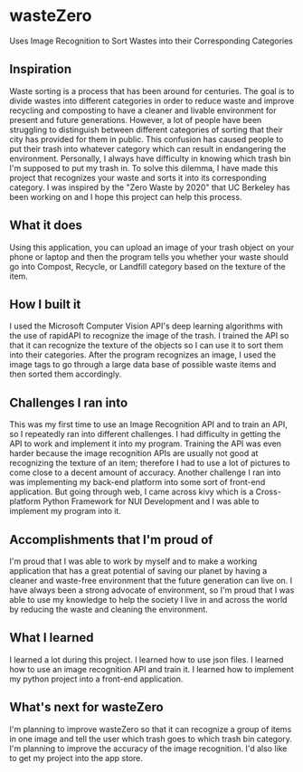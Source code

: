 # wasteZero
Uses Image Recognition to Sort Wastes into their Corresponding Categories

## Inspiration
Waste sorting is a process that has been around for centuries. The goal is to divide wastes into different categories in order to reduce waste and improve recycling and composting to have a cleaner and livable environment for present and future generations. However, a lot of people have been struggling to distinguish between different categories of sorting that their city has provided for them in public. This confusion has caused people to put their trash into whatever category which can result in endangering the environment. Personally, I always have difficulty in knowing which trash bin I'm supposed to put my trash in. To solve this dilemma, I have made this project that recognizes your waste and sorts it into its corresponding category. I was inspired by the "Zero Waste by 2020" that UC Berkeley has been working on and I hope this project can help this process.

## What it does
Using this application, you can upload an image of your trash object on your phone or laptop and then the program tells you whether your waste should go into Compost, Recycle, or Landfill category based on the texture of the item.

## How I built it
I used the Microsoft Computer Vision API's deep learning algorithms with the use of rapidAPI to recognize the image of the trash. I trained the API so that it can recognize the texture of the objects so I can use it to sort them into their categories. After the program recognizes an image, I used the image tags to go through a large data base of possible waste items and then sorted them accordingly.

## Challenges I ran into
This was my first time to use an Image Recognition API and to train an API, so I repeatedly ran into different challenges. I had difficulty in getting the API to work and implement it into my program. Training the API was even harder because the image recognition APIs are usually not good at recognizing the texture of an item; therefore I had to use a lot of pictures to come close to a decent amount of accuracy. Another challenge I ran into was implementing my back-end platform into some sort of front-end application. But going through web, I came across kivy which is a Cross-platform Python Framework for NUI Development and I was able to implement my program into it.

## Accomplishments that I'm proud of
I'm proud that I was able to work by myself and to make a working application that has a great potential of saving our planet by having a cleaner and waste-free environment that the future generation can live on. I have always been a strong advocate of environment, so I'm proud that I was able to use my knowledge to help the society I live in and across the world by reducing the waste and cleaning the environment.

## What I learned
I learned a lot during this project. I learned how to use json files. I learned how to use an image recognition API and train it. I learned how to implement my python project into a front-end application.

## What's next for wasteZero
I'm planning to improve wasteZero so that it can recognize a group of items in one image and tell the user which trash goes to which trash bin category. I'm planning to improve the accuracy of the image recognition. I'd also like to get my project into the app store.
